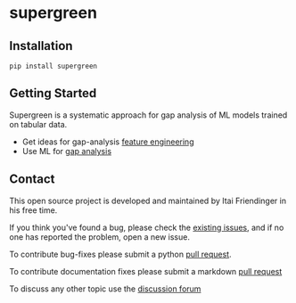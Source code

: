 # supergreen

## Installation ##

`pip install supergreen`

## Getting Started ##
Supergreen is a systematic approach for gap analysis of ML models trained on tabular data.

<!-- - Fetch business relevant data (coming soon)-->
- Get ideas for gap-analysis [feature engineering](feature_engineering.md)
- Use ML for [gap analysis](gap_analysis.md)
<!-- - Trace the problem back to the trainset or drift (coming soon) -->

## Contact ##

This open source project is developed and maintained by Itai Friendinger in his free time. 

If you think you've found a bug, please check the [existing issues](https://github.com/supergreenai/supergreen/issues), and if no one has reported the problem, open a new issue.

To contribute bug-fixes please submit a python [pull request](https://github.com/supergreenai/supergreen/pulls).

To contribute documentation fixes please submit a markdown [pull request](https://github.com/supergreenai/supergreenai.github.io/pulls)

To discuss any other topic use the [discussion forum](https://github.com/supergreenai/supergreen/discussions/categories/general)



